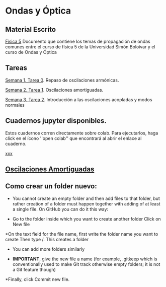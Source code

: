 # Ondas y Óptica

## Material Escrito

[Física 5](notas/fisica5book.pdf) Documento que contiene los temas de propagación de ondas comunes entre el curso de física 5 de la Universidad Simón Boloívar y el curso de Ondas y Óptica


## Tareas

[Semana 1. Tarea 0](tareas/Ondas_y_Optica_Tarea_0.pdf).  Repaso de oscilaciones armónicas.

[Semana 2. Tarea 1](tareas/Ondas_y_Optica_Tarea_1.pdf).  Oscilaciones amortiguadas.

[Semana 3. Tarea 2](tareas/Tarea_2_Modos_Normales.pdf). Introducción a las oscilaciones acopladas y modos normales


## Cuadernos jupyter disponibles.

Estos cuadernos corren directamente sobre colab. Para ejecutarlos, haga click en el ícono ''open colab'' que encontrará al abrir el enlace al cuaderno.

[xxx](notebooks/Ondas_y_Óptica_Oscilaciones_Amortiguadas.ipynb)

[Oscilaciones Amortiguadas](notebooks/Ondas_y_Óptica_Oscilaciones_Amortiguadas.ipynb)
---------------------------------------------------------------

## Como crear un folder nuevo:

* You cannot create an empty folder and then add files to that folder, but rather creation of a folder must happen together with adding of at least a single file. On GitHub you can do it this way:

* Go to the folder inside which you want to create another folder
Click on New file

*On the text field for the file name, first write the folder name you want to create
Then type /. This creates a folder

* You can add more folders similarly

* **IMPORTANT**, give the new file a name (for example, .gitkeep which is conventionally used to make Git track otherwise empty folders; it is not a Git feature though)

*Finally, click Commit new file.






